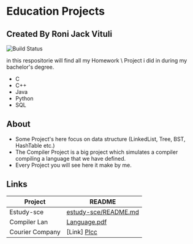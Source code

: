 # Education Projects
## Created By Roni Jack Vituli

![Build Status](https://img.shields.io/static/v1?label=RJV&message=Project's&color=blue)

in this respositorie will find all my Homework \ Project i did in during my bachelor's degree.

- C 
- C++ 
- Java 
- Python 
- SQL


## About

- Some Project's here focus on data structure (LinkedList, Tree, BST, HashTable etc.)
- The Compiler Project is a big project which simulates a compiler compiling a language that we have defined.
- Every Project you will see here it make by me.
## Links


| Project | README |
| ------ | ------ |
| Estudy-sce | [estudy-sce/README.md][PlDb] 
| Compiler Lan | [Language.pdf][Plso]
| Courier Company | [Link] [Plcc]
   [PlDb]: <https://github.com/Project-Management-SCE/estudy-sce-web>
   [Plso]: <https://github.com/RoniJack/EducationProjects/blob/main/Compiler%20Project%20/Language.pdf>  
   [Plcc]: <https://github.com/RoniJack/CourierCompany>
